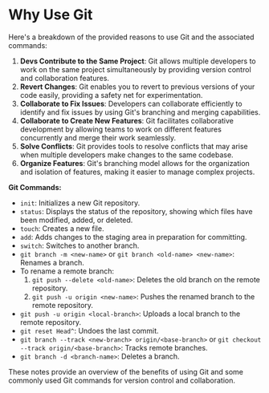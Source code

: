 # Why Use Git

Here's a breakdown of the provided reasons to use Git and the associated commands:

1. **Devs Contribute to the Same Project**: Git allows multiple developers to work on the same project simultaneously by providing version control and collaboration features.
2. **Revert Changes**: Git enables you to revert to previous versions of your code easily, providing a safety net for experimentation.
3. **Collaborate to Fix Issues**: Developers can collaborate efficiently to identify and fix issues by using Git's branching and merging capabilities.
4. **Collaborate to Create New Features**: Git facilitates collaborative development by allowing teams to work on different features concurrently and merge their work seamlessly.
5. **Solve Conflicts**: Git provides tools to resolve conflicts that may arise when multiple developers make changes to the same codebase.
6. **Organize Features**: Git's branching model allows for the organization and isolation of features, making it easier to manage complex projects.

**Git Commands:**

- `init`: Initializes a new Git repository.
- `status`: Displays the status of the repository, showing which files have been modified, added, or deleted.
- `touch`: Creates a new file.
- `add`: Adds changes to the staging area in preparation for committing.
- `switch`: Switches to another branch.
- `git branch -m <new-name>` or `git branch <old-name> <new-name>`: Renames a branch.
- To rename a remote branch:
  1. `git push --delete <old-name>`: Deletes the old branch on the remote repository.
  2. `git push -u origin <new-name>`: Pushes the renamed branch to the remote repository.
- `git push -u origin <local-branch>`: Uploads a local branch to the remote repository.
- `git reset Head^`: Undoes the last commit.
- `git branch --track <new-branch> origin/<base-branch>` or `git checkout --track origin/<base-branch>`: Tracks remote branches.
- `git branch -d <branch-name>`: Deletes a branch.

These notes provide an overview of the benefits of using Git and some commonly used Git commands for version control and collaboration.

